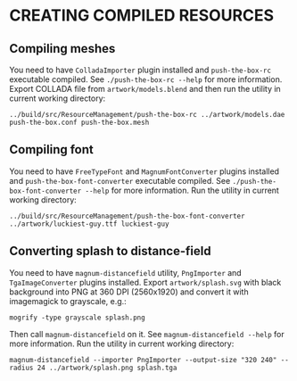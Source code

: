 CREATING COMPILED RESOURCES
===========================

Compiling meshes
----------------

You need to have `ColladaImporter` plugin installed and `push-the-box-rc`
executable compiled. See `./push-the-box-rc --help` for more information.
Export COLLADA file from `artwork/models.blend` and then run the utility in
current working directory:

    ../build/src/ResourceManagement/push-the-box-rc ../artwork/models.dae push-the-box.conf push-the-box.mesh

Compiling font
--------------

You need to have `FreeTypeFont` and `MagnumFontConverter` plugins installed and
`push-the-box-font-converter` executable compiled. See
`./push-the-box-font-converter --help` for more information. Run the utility in
current working directory:

    ../build/src/ResourceManagement/push-the-box-font-converter ../artwork/luckiest-guy.ttf luckiest-guy

Converting splash to distance-field
-----------------------------------

You need to have `magnum-distancefield` utility, `PngImporter` and
`TgaImageConverter` plugins installed. Export `artwork/splash.svg` with black
background into PNG at 360 DPI (2560x1920) and convert it with imagemagick to
grayscale, e.g.:

    mogrify -type grayscale splash.png

Then call `magnum-distancefield` on it. See `magnum-distancefield --help` for
more information. Run the utility in current working directory:

    magnum-distancefield --importer PngImporter --output-size "320 240" --radius 24 ../artwork/splash.png splash.tga

